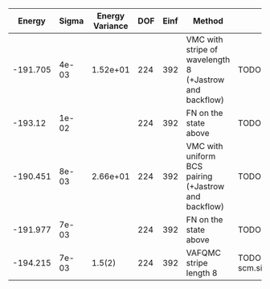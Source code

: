 | Energy   | Sigma | Energy Variance | DOF | Einf | Method                                                       | Reference |
|----------|-------|-----------------|-----|------|--------------------------------------------------------------|-----------|
| -191.705 | 4e-03 | 1.52e+01        | 224 | 392  | VMC with stripe of wavelength 8 (+Jastrow and backflow)      | TODO: ask Luca |
| -193.12  | 1e-02 |                 | 224 | 392  | FN on the state above                                        | TODO: ask Luca |
| -190.451 | 8e-03 | 2.66e+01        | 224 | 392  | VMC with uniform BCS pairing (+Jastrow and backflow)         | TODO: ask Luca |
| -191.977 | 7e-03 |                 | 224 | 392  | FN on the state above                                        | TODO: ask Luca |
| -194.215 | 7e-03 | 1.5(2)          | 224 | 392  | VAFQMC stripe length 8                                       | TODO: This is from Sorella and this is not public git-scm.sissa.it:TurboLattice/HST_AAD/example/16x16/U8/stripel8doping1su8/b1.3n/pbc |
